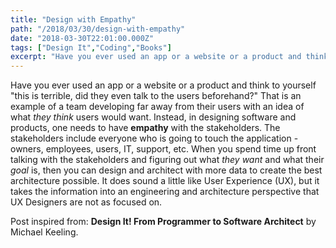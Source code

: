 ```yaml
---
title: "Design with Empathy"
path: "/2018/03/30/design-with-empathy"
date: "2018-03-30T22:01:00.000Z"
tags: ["Design It","Coding","Books"]
excerpt: "Have you ever used an app or a website or a product and think to yourself 'this is terrible, did they even talk to the users beforehand?' That is an example of a team developing far away from their..."
---
```


Have you ever used an app or a website or a product and think to yourself "this is terrible, did they even talk to the users beforehand?" That is an example of a team developing far away from their users with an idea of what *they think* users would want. Instead, in designing software and products, one needs to have **empathy** with the stakeholders. The stakeholders include everyone who is going to touch the application - owners, employees, users, IT, support, etc. When you spend time up front talking with the stakeholders and figuring out what *they want* and what their *goal* is, then you can design and architect with more data to create the best architecture possible. It does sound a little like User Experience (UX), but it takes the information into an engineering and architecture perspective that UX Designers are not as focused on.


Post inspired from: **Design It! From Programmer to Software Architect** by Michael Keeling.
